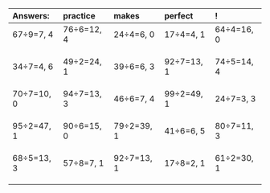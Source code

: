| Answers: | practice | makes | perfect | ! |
| :--- | :--- | :--- | :--- | :--- |
| 67÷9=7, 4 | 76÷6=12, 4 | 24÷4=6, 0 | 17÷4=4, 1 | 64÷4=16, 0 | 
|   |   |   |   |   | 
|   |   |   |   |   | 
|   |   |   |   |   | 
| 34÷7=4, 6 | 49÷2=24, 1 | 39÷6=6, 3 | 92÷7=13, 1 | 74÷5=14, 4 | 
|   |   |   |   |   | 
|   |   |   |   |   | 
|   |   |   |   |   | 
| 70÷7=10, 0 | 94÷7=13, 3 | 46÷6=7, 4 | 99÷2=49, 1 | 24÷7=3, 3 | 
|   |   |   |   |   | 
|   |   |   |   |   | 
|   |   |   |   |   | 
| 95÷2=47, 1 | 90÷6=15, 0 | 79÷2=39, 1 | 41÷6=6, 5 | 80÷7=11, 3 | 
|   |   |   |   |   | 
|   |   |   |   |   | 
|   |   |   |   |   | 
| 68÷5=13, 3 | 57÷8=7, 1 | 92÷7=13, 1 | 17÷8=2, 1 | 61÷2=30, 1 | 
|   |   |   |   |   | 
|   |   |   |   |   | 
|   |   |   |   |   | 
